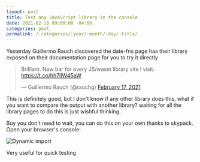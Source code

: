 ```yaml
---
layout: post
title: Test any JavaScript library in the console
date: 2021-02-18 09:00:00 -04:00
categories: post
permalink: /:categories/:year/:month/:day/:title/
---
```


Yesterday Guillermo Rauch discovered the date-fns page has their library exposed on their documentation page for you to try it directly

<blockquote class="twitter-tweet"><p lang="en" dir="ltr">Brilliant. New bar for every JS/wasm library site I visit. <a href="https://t.co/hh7lIW45aW">https://t.co/hh7lIW45aW</a></p>&mdash; Guillermo Rauch (@rauchg) <a href="https://twitter.com/rauchg/status/1362133298177142784?ref_src=twsrc%5Etfw">February 17, 2021</a></blockquote> <script async src="https://platform.twitter.com/widgets.js" charset="utf-8"></script>

This is definitely good, but I don't know if any other library does this, what if you want to compare the output with another library? waiting for all the library pages to do this is just wishful thinking.

Buy you don't need to wait, you can do this on your own thanks to skypack. Open your browser's console:

![Dynamic import]({{site.url}}/assets/SkypackDemo.png "SkypackDemo")

Very useful for quick testing